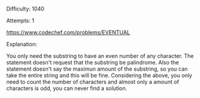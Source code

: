 Difficulty: 1040

Attempts: 1

https://www.codechef.com/problems/EVENTUAL

Explanation:

You only need the substring to have an even number of any character.
The statement doesn't request that the substring be palindrome.
Also the statement doesn't say the maximun amount of the substring, so you can take
the entire string and this will be fine.
Considering the above, you only need to count the number of characters and
almost only a amount of characters is odd, you can never find a solution.
